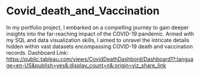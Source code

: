 # Covid_death_and_Vaccination
In my portfolio project, I embarked on a compelling journey to gain deeper insights into the far-reaching impact of the COVID-19 pandemic. Armed with my SQL and data visualization skills, I aimed to unravel the intricate details hidden within vast datasets encompassing COVID-19 death and vaccination records.
Dashboard Link: https://public.tableau.com/views/CovidDeathDashbord/Dashboard1?:language=en-US&publish=yes&:display_count=n&:origin=viz_share_link
